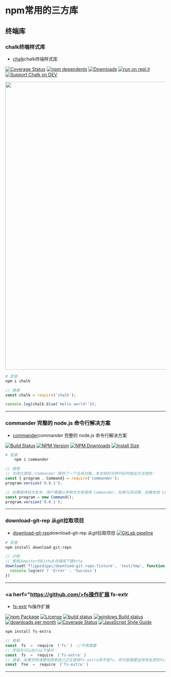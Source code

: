 # npm常用的三方库
## 终端库

### chalk终端样式库
- [chalk](https://www.npmjs.com/package/chalk)chalk终端样式库 

[![Coverage Status](https://coveralls.io/repos/github/chalk/chalk/badge.svg?branch=main)](https://coveralls.io/github/chalk/chalk?branch=main)
[![npm dependents](https://badgen.net/npm/dependents/chalk)](https://www.npmjs.com/package/chalk?activeTab=dependents) [![Downloads](https://badgen.net/npm/dt/chalk)](https://www.npmjs.com/package/chalk)
[![run on repl.it](https://repl.it/badge/github/chalk/chalk)](https://repl.it/github/chalk/chalk)
[![Support Chalk on DEV](https://badge.devprotocol.xyz/0x44d871aebF0126Bf646753E2C976Aa7e68A66c15/descriptive)](https://stakes.social/0x44d871aebF0126Bf646753E2C976Aa7e68A66c15)

<img src="https://cdn.jsdelivr.net/gh/chalk/ansi-styles@8261697c95bf34b6c7767e2cbe9941a851d59385/screenshot.svg" width="900">

``` sh
# 安装
npm i chalk
```
``` javascript
// 使用 
const chalk = require('chalk');

console.log(chalk.blue('Hello world!'));
```
--------
### commander 完整的 node.js 命令行解决方案
- [commander](https://www.npmjs.com/package/commander)commander 完整的 node.js 命令行解决方案

[![Build Status](https://github.com/tj/commander.js/workflows/build/badge.svg)](https://github.com/tj/commander.js/actions?query=workflow%3A%22build%22)
[![NPM Version](http://img.shields.io/npm/v/commander.svg?style=flat)](https://www.npmjs.org/package/commander)
[![NPM Downloads](https://img.shields.io/npm/dm/commander.svg?style=flat)](https://npmcharts.com/compare/commander?minimal=true)
[![Install Size](https://packagephobia.now.sh/badge?p=commander)](https://packagephobia.now.sh/result?p=commander)

``` sh
# 安装
    npm i commander
```
``` javascript
// 使用
// 为简化使用，Commander 提供了一个全局对象。本文档的示例代码均按此方法使用：
const { program , Command} = require('commander');
program.version('0.0.1');

// 如果程序较为复杂，用户需要以多种方式来使用 Commander，如单元测试等。创建本地 Command 对象是一种更好的方式
const program = new Command();
program.version('0.0.1');
```
--------
### download-git-rep 从git拉取项目
- [download-git-rep](https://www.npmjs.com/package/download-git-repo)download-git-rep 从git拉取项目
[![GitLab pipeline](https://img.shields.io/gitlab/pipeline/flippidippi/download-git-repo)](https://gitlab.com/flippidippi/download-git-repo/builds)

``` sh
# 安装
npm install download-git-repo
```

``` javascript
// 示例
// 使用从master的Github存储库下载http
download('flippidippi/download-git-repo-fixture', 'test/tmp', function (err) {
  console.log(err ? 'Error' : 'Success')
})
```
--------
### <a herf="https://github.com/>fs操作扩展 fs-extr </a>
- [fs-extr]([https://](https://www.npmjs.com/package/fs-extra)) fs操作扩展

[![npm Package](https://img.shields.io/npm/v/fs-extra.svg)](https://www.npmjs.org/package/fs-extra)
[![License](https://img.shields.io/npm/l/express.svg)](https://github.com/jprichardson/node-fs-extra/blob/master/LICENSE)
[![build status](https://img.shields.io/travis/jprichardson/node-fs-extra/master.svg)](http://travis-ci.org/jprichardson/node-fs-extra)
[![windows Build status](https://img.shields.io/appveyor/ci/jprichardson/node-fs-extra/master.svg?label=windows%20build)](https://ci.appveyor.com/project/jprichardson/node-fs-extra/branch/master)
[![downloads per month](http://img.shields.io/npm/dm/fs-extra.svg)](https://www.npmjs.org/package/fs-extra)
[![Coverage Status](https://img.shields.io/coveralls/github/jprichardson/node-fs-extra/master.svg)](https://coveralls.io/github/jprichardson/node-fs-extra)
[![JavaScript Style Guide](https://img.shields.io/badge/code_style-standard-brightgreen.svg)](https://standardjs.com)

``` sh
npm install fs-extra
```

``` javascript
// 使用
const  fs  =  require （'fs' ） //不再需要
// 您现在可以执行以下操作：
const  fs  =  require （'fs-extra' ）
// 或者，如果您想清楚地表明自己正在使用fs-extra而不是fs，则可能需要这样命名您的fs变量fse
const  fse  =  require （'fs-extra' ）
```
--------


